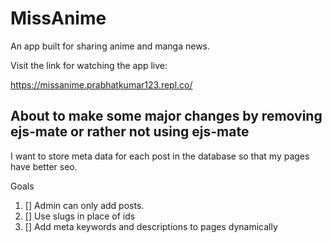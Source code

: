 # MissAnime

An app built for sharing anime and manga news.

Visit the link for watching the app live:

https://missanime.prabhatkumar123.repl.co/

## About to make some major changes by removing ejs-mate or rather not using ejs-mate

I want to store meta data for each post in the database so that my pages have better seo.

Goals

1. [] Admin can only add posts.
2. [] Use slugs in place of ids
3. [] Add meta keywords and descriptions to pages dynamically
